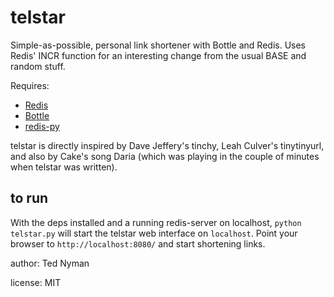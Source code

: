 telstar
========

Simple-as-possible, personal link shortener with Bottle and Redis. Uses Redis' INCR function for an interesting change from the usual BASE and random stuff. 

Requires: 
 
* [Redis](http://github.com/antirez/redis "Redis")
* [Bottle](http://github.com/defnull/bottle "Bottle")
* [redis-py](http://github.com/andymccurdy/redis-py "redis-py")

telstar is directly inspired by Dave Jeffery's tinchy, Leah Culver's tinytinyurl, and also by Cake's song Daria (which was playing in the couple of minutes when telstar was written).

to run
---------

With the deps installed and a running redis-server on localhost, `python telstar.py` will start the telstar web interface on `localhost`. Point your browser
to `http://localhost:8080/` and start shortening links.

author: Ted Nyman

license: MIT

